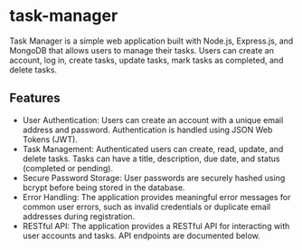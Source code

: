 # task-manager

Task Manager is a simple web application built with Node.js, Express.js, and MongoDB that allows users to manage their tasks. Users can create an account, log in, create tasks, update tasks, mark tasks as completed, and delete tasks.

## Features

- User Authentication: Users can create an account with a unique email address and password. Authentication is handled using JSON Web Tokens (JWT).
- Task Management: Authenticated users can create, read, update, and delete tasks. Tasks can have a title, description, due date, and status (completed or pending).
- Secure Password Storage: User passwords are securely hashed using bcrypt before being stored in the database.
- Error Handling: The application provides meaningful error messages for common user errors, such as invalid credentials or duplicate email addresses during registration.
- RESTful API: The application provides a RESTful API for interacting with user accounts and tasks. API endpoints are documented below.
